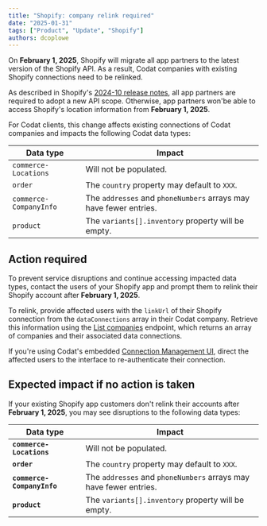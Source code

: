 ```yaml
---
title: "Shopify: company relink required"
date: "2025-01-31"
tags: ["Product", "Update", "Shopify"]
authors: dcoplowe
---
```


On **February 1, 2025**, Shopify will migrate all app partners to the latest version of the Shopify API. As a result, Codat companies with existing Shopify connections need to be relinked.

<!--truncate-->

As described in Shopify's [2024-10 release notes](https://shopify.dev/docs/api/release-notes/2024-10#breaking-changes), all app partners are required to adopt a new API scope. Otherwise, app partners won'be able to access Shopify's location information from **February 1, 2025**. 

For Codat clients, this change affects existing connections of Codat companies and impacts the following Codat data types:

| Data type                  | Impact |
|----------------------------|--------|
| `commerce-Locations`  | Will not be populated. |
| `order`             | The `country` property may default to `XXX`. |
| `commerce-CompanyInfo` | The `addresses` and `phoneNumbers` arrays may have fewer entries. |
| `product`              | The `variants[].inventory` property will be empty. |

## Action required

To prevent service disruptions and continue accessing impacted data types, contact the users of your Shopify app and prompt them to relink their Shopify account after **February 1, 2025**.

To relink, provide affected users with the `linkUrl` of their Shopify connection from the `dataConnections` array in their Codat company. Retrieve this information using the [List companies](/platform-api#/operations/list-companies) endpoint, which returns an array of companies and their associated data connections.

If you're using Codat's embedded [Connection Management UI](/auth-flow/optimize/connection-management), direct the affected users to the interface to re-authenticate their connection.

## Expected impact if no action is taken

If your existing Shopify app customers don't relink their accounts after **February 1, 2025**, you may see disruptions to the following data types:  

| Data type                  | Impact |
|----------------------------|--------|
| **`commerce-Locations`**   | Will not be populated. |
| **`order`**                | The `country` property may default to `XXX`. |
| **`commerce-CompanyInfo`** | The `addresses` and `phoneNumbers` arrays may have fewer entries. |
| **`product`**              | The `variants[].inventory` property will be empty. |